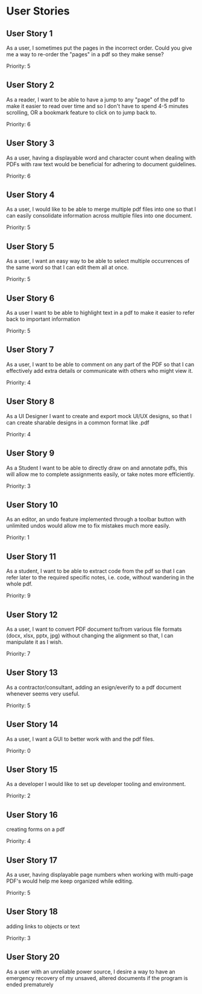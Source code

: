 # User Stories

## User Story 1

As a user, I sometimes put the pages in the incorrect order. Could you give me a way to re-order the "pages" in a pdf so they make sense?

Priority: 5

## User Story 2

As a reader, I want to be able to have a jump to any "page" of the pdf to make it easier to read over time and so I don't have to spend 4-5 minutes scrolling, OR a bookmark feature to click on to jump back to.

Priority: 6

## User Story 3

As a user, having a displayable word and character count when dealing with PDFs with raw text would be beneficial for adhering to document guidelines.

Priority: 6

## User Story 4

As a user, I would like to be able to merge multiple pdf files into one so that I can easily consolidate information across multiple files into one document.

Priority: 5

## User Story 5

As a user, I want an easy way to be able to select multiple occurrences of the same word so that I can edit  them all at once.

Priority: 5

## User Story 6

As a user I want to be able to highlight text in a pdf to make it easier to refer back to important information

Priority: 5

## User Story 7

As a user, I want to be able to comment on any part of the PDF so that I can effectively add extra details or communicate with others who might view it.

Priority: 4

## User Story 8

As a UI Designer I want to create and export mock UI/UX designs, so that I can create sharable designs in a common format like .pdf

Priority: 4

## User Story 9

As a Student I want to be able to directly draw on and annotate pdfs, this will allow me to complete assignments easily, or take notes more efficiently.

Priority: 3

## User Story 10

As an editor, an undo feature implemented through a toolbar button with unlimited undos would allow me to fix mistakes much more easily.

Priority: 1

## User Story 11

As a student, I want to be able to extract code from the pdf so that I can refer later to the required specific notes, i.e. code, without wandering in the whole pdf.

Priority: 9

## User Story 12

As a user, I want to convert PDF document to/from various file formats (docx, xlsx, pptx, jpg) without changing the alignment so that, I can manipulate it as I wish.

Priority: 7

## User Story 13

As a contractor/consultant, adding an esign/everify to a pdf document whenever seems very useful.

Priority: 5

## User Story 14

As a user, I want a GUI to better work with and the pdf files.

Priority: 0

## User Story 15

As a developer I would like to set up developer tooling and environment.

Priority: 2

## User Story 16

creating forms on a pdf

Priority: 4

## User Story 17

As a user, having displayable page numbers when working with multi-page PDF's would help me keep organized while editing.

Priority: 5

## User Story 18

adding links to objects or text

Priority: 3

## User Story 20

As a user with an unreliable power source, I desire a way to have an emergency recovery of my unsaved, altered documents if the program is ended prematurely

